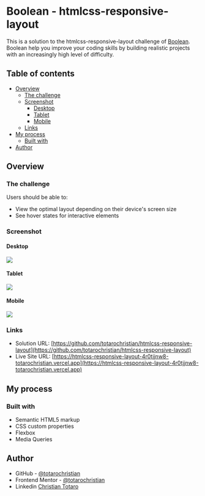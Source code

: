 # Boolean - htmlcss-responsive-layout

This is a solution to the htmlcss-responsive-layout challenge of [Boolean](https://boolean.careers/). Boolean help you improve your coding skills by building realistic projects with an increasingly high level of difficulty. 

## Table of contents

- [Overview](#overview)
  - [The challenge](#the-challenge)
  - [Screenshot](#screenshot)
    - [Desktop](#desktop)
    - [Tablet](#tablet)
    - [Mobile](#mobile)
  - [Links](#links)
- [My process](#my-process)
  - [Built with](#built-with)
- [Author](#author)

## Overview

### The challenge

Users should be able to:

- View the optimal layout depending on their device's screen size
- See hover states for interactive elements

### Screenshot

#### Desktop

![](./screenshot/desktop.png)

#### Tablet

![](./screenshot/tablet.png)

#### Mobile

![](./screenshot/mobile.png)

### Links

- Solution URL: [https://github.com/totarochristian/htmlcss-responsive-layout](https://github.com/totarochristian/htmlcss-responsive-layout)
- Live Site URL: [https://htmlcss-responsive-layout-4r0tjjnw8-totarochristian.vercel.app](https://htmlcss-responsive-layout-4r0tjjnw8-totarochristian.vercel.app)

## My process

### Built with

- Semantic HTML5 markup
- CSS custom properties
- Flexbox
- Media Queries

## Author

- GitHub - [@totarochristian](https://github.com/totarochristian)
- Frontend Mentor - [@totarochristian](https://www.frontendmentor.io/profile/totarochristian)
- Linkedin [Christian Totaro](https://www.linkedin.com/in/christian-totaro-080a7018a/)